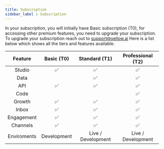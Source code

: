 ```yaml
---
title: Subscription
sidebar_label : Subscription
---
```

In your subscription, you will initially have Basic subscription (T0), for accessing other premium features, you need to upgrade your subscription.
To upgrade your subscription reach out to support@yellow.ai
Here is a list below which shows all the tiers and features available.

|   Feature   |  Basic (T0) |    Standard (T1)   |  Professional (T2) |
|:-----------:|:-----------:|:------------------:|:------------------:|
|    Studio   |      ✅      |          ✅         |          ✅         |
|     Data    |             |          ✅         |          ✅         |
|     API     |      ✅      |          ✅         |          ✅         |
|     Code    |             |                    |          ✅         |
|    Growth   |      ✅      |          ✅         |          ✅         |
|    Inbox    |      ✅      |          ✅         |          ✅         |
|  Engagement |      ✅      |          ✅         |          ✅         |
|   Channels  |      ✅      |          ✅         |          ✅         |
| Enviroments | Development | Live / Development | Live / Development |